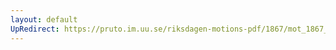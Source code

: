 ```yaml
---
layout: default
UpRedirect: https://pruto.im.uu.se/riksdagen-motions-pdf/1867/mot_1867__ak__52.pdf
---
```

